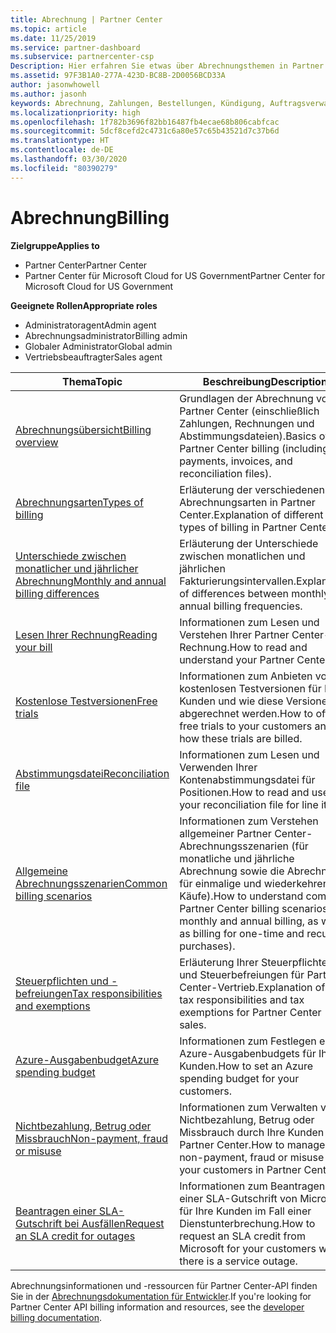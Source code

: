 ```yaml
---
title: Abrechnung | Partner Center
ms.topic: article
ms.date: 11/25/2019
ms.service: partner-dashboard
ms.subservice: partnercenter-csp
Description: Hier erfahren Sie etwas über Abrechnungsthemen in Partner Center und erhalten unter anderem Informationen zu Abrechnungsressourcen, Rechnungen und CSP-Abrechnung.
ms.assetid: 97F3B1A0-277A-423D-BC8B-2D0056BCD33A
author: jasonwhowell
ms.author: jasonh
keywords: Abrechnung, Zahlungen, Bestellungen, Kündigung, Auftragsverwaltung, Nichtbezahlung, Betrug, Missbrauch, Steuern, Steuerbefreiungen, Kontenabstimmungsdateien, Kontenabstimmungsdatei
ms.localizationpriority: high
ms.openlocfilehash: 1f782b3696f82bb16487fb4ecae68b806cabfcac
ms.sourcegitcommit: 5dcf8cefd2c4731c6a80e57c65b43521d7c37b6d
ms.translationtype: HT
ms.contentlocale: de-DE
ms.lasthandoff: 03/30/2020
ms.locfileid: "80390279"
---
```

# <a name="billing"></a><span data-ttu-id="b1489-104">Abrechnung</span><span class="sxs-lookup"><span data-stu-id="b1489-104">Billing</span></span>

<span data-ttu-id="b1489-105">**Zielgruppe**</span><span class="sxs-lookup"><span data-stu-id="b1489-105">**Applies to**</span></span>

- <span data-ttu-id="b1489-106">Partner Center</span><span class="sxs-lookup"><span data-stu-id="b1489-106">Partner Center</span></span>
- <span data-ttu-id="b1489-107">Partner Center für Microsoft Cloud for US Government</span><span class="sxs-lookup"><span data-stu-id="b1489-107">Partner Center for Microsoft Cloud for US Government</span></span>

<span data-ttu-id="b1489-108">**Geeignete Rollen**</span><span class="sxs-lookup"><span data-stu-id="b1489-108">**Appropriate roles**</span></span>

- <span data-ttu-id="b1489-109">Administratoragent</span><span class="sxs-lookup"><span data-stu-id="b1489-109">Admin agent</span></span>
- <span data-ttu-id="b1489-110">Abrechnungsadministrator</span><span class="sxs-lookup"><span data-stu-id="b1489-110">Billing admin</span></span>
- <span data-ttu-id="b1489-111">Globaler Administrator</span><span class="sxs-lookup"><span data-stu-id="b1489-111">Global admin</span></span>
- <span data-ttu-id="b1489-112">Vertriebsbeauftragter</span><span class="sxs-lookup"><span data-stu-id="b1489-112">Sales agent</span></span>

| <span data-ttu-id="b1489-113">Thema</span><span class="sxs-lookup"><span data-stu-id="b1489-113">Topic</span></span> | <span data-ttu-id="b1489-114">Beschreibung</span><span class="sxs-lookup"><span data-stu-id="b1489-114">Description</span></span> |
| ----- | ----------- |
| [<span data-ttu-id="b1489-115">Abrechnungsübersicht</span><span class="sxs-lookup"><span data-stu-id="b1489-115">Billing overview</span></span>](billing-basics.md) | <span data-ttu-id="b1489-116">Grundlagen der Abrechnung von Partner Center (einschließlich Zahlungen, Rechnungen und Abstimmungsdateien).</span><span class="sxs-lookup"><span data-stu-id="b1489-116">Basics of Partner Center billing (including payments, invoices, and reconciliation files).</span></span> |
| [<span data-ttu-id="b1489-117">Abrechnungsarten</span><span class="sxs-lookup"><span data-stu-id="b1489-117">Types of billing</span></span>](billing-different-types.md) | <span data-ttu-id="b1489-118">Erläuterung der verschiedenen Abrechnungsarten in Partner Center.</span><span class="sxs-lookup"><span data-stu-id="b1489-118">Explanation of different types of billing in Partner Center.</span></span> |
| [<span data-ttu-id="b1489-119">Unterschiede zwischen monatlicher und jährlicher Abrechnung</span><span class="sxs-lookup"><span data-stu-id="b1489-119">Monthly and annual billing differences</span></span>](billing-annual-monthly.md) | <span data-ttu-id="b1489-120">Erläuterung der Unterschiede zwischen monatlichen und jährlichen Fakturierungsintervallen.</span><span class="sxs-lookup"><span data-stu-id="b1489-120">Explanation of differences between monthly and annual billing frequencies.</span></span> |
| [<span data-ttu-id="b1489-121">Lesen Ihrer Rechnung</span><span class="sxs-lookup"><span data-stu-id="b1489-121">Reading your bill</span></span>](read-your-bill.md) | <span data-ttu-id="b1489-122">Informationen zum Lesen und Verstehen Ihrer Partner Center-Rechnung.</span><span class="sxs-lookup"><span data-stu-id="b1489-122">How to read and understand your Partner Center bill.</span></span> |
| [<span data-ttu-id="b1489-123">Kostenlose Testversionen</span><span class="sxs-lookup"><span data-stu-id="b1489-123">Free trials</span></span>](offer-your-customers-trials-of-microsoft-products.md) | <span data-ttu-id="b1489-124">Informationen zum Anbieten von kostenlosen Testversionen für Ihre Kunden und wie diese Versionen abgerechnet werden.</span><span class="sxs-lookup"><span data-stu-id="b1489-124">How to offer free trials to your customers and how these trials are billed.</span></span> |
| [<span data-ttu-id="b1489-125">Abstimmungsdatei</span><span class="sxs-lookup"><span data-stu-id="b1489-125">Reconciliation file</span></span>](use-the-reconciliation-files.md) | <span data-ttu-id="b1489-126">Informationen zum Lesen und Verwenden Ihrer Kontenabstimmungsdatei für Positionen.</span><span class="sxs-lookup"><span data-stu-id="b1489-126">How to read and use your reconciliation file for line items.</span></span> |
| [<span data-ttu-id="b1489-127">Allgemeine Abrechnungsszenarien</span><span class="sxs-lookup"><span data-stu-id="b1489-127">Common billing scenarios</span></span>](common-billing-scenarios.md) | <span data-ttu-id="b1489-128">Informationen zum Verstehen allgemeiner Partner Center-Abrechnungsszenarien (für monatliche und jährliche Abrechnung sowie die Abrechnung für einmalige und wiederkehrende Käufe).</span><span class="sxs-lookup"><span data-stu-id="b1489-128">How to understand common Partner Center billing scenarios (for monthly and annual billing, as well as billing for one-time and recurring purchases).</span></span> |
| [<span data-ttu-id="b1489-129">Steuerpflichten und -befreiungen</span><span class="sxs-lookup"><span data-stu-id="b1489-129">Tax responsibilities and exemptions</span></span>](tax-and-tax-exemptions.md) | <span data-ttu-id="b1489-130">Erläuterung Ihrer Steuerpflichten und Steuerbefreiungen für Partner Center-Vertrieb.</span><span class="sxs-lookup"><span data-stu-id="b1489-130">Explanation of your tax responsibilities and tax exemptions for Partner Center sales.</span></span> |
| [<span data-ttu-id="b1489-131">Azure-Ausgabenbudget</span><span class="sxs-lookup"><span data-stu-id="b1489-131">Azure spending budget</span></span>](set-an-azure-spending-budget-for-your-customers.md) | <span data-ttu-id="b1489-132">Informationen zum Festlegen eines Azure-Ausgabenbudgets für Ihre Kunden.</span><span class="sxs-lookup"><span data-stu-id="b1489-132">How to set an Azure spending budget for your customers.</span></span> |
| [<span data-ttu-id="b1489-133">Nichtbezahlung, Betrug oder Missbrauch</span><span class="sxs-lookup"><span data-stu-id="b1489-133">Non-payment, fraud or misuse</span></span>](non-payment--fraud--or-misuse.md) | <span data-ttu-id="b1489-134">Informationen zum Verwalten von Nichtbezahlung, Betrug oder Missbrauch durch Ihre Kunden in Partner Center.</span><span class="sxs-lookup"><span data-stu-id="b1489-134">How to manage non-payment, fraud or misuse by your customers in Partner Center.</span></span> |
| [<span data-ttu-id="b1489-135">Beantragen einer SLA-Gutschrift bei Ausfällen</span><span class="sxs-lookup"><span data-stu-id="b1489-135">Request an SLA credit for outages</span></span>](request-credit.md) | <span data-ttu-id="b1489-136">Informationen zum Beantragen einer SLA-Gutschrift von Microsoft für Ihre Kunden im Fall einer Dienstunterbrechung.</span><span class="sxs-lookup"><span data-stu-id="b1489-136">How to request an SLA credit from Microsoft for your customers when there is a service outage.</span></span> |

<span data-ttu-id="b1489-137">Abrechnungsinformationen und -ressourcen für Partner Center-API finden Sie in der [Abrechnungsdokumentation für Entwickler](https://docs.microsoft.com/partner-center/develop/manage-billing).</span><span class="sxs-lookup"><span data-stu-id="b1489-137">If you're looking for Partner Center API billing information and resources, see the [developer billing documentation](https://docs.microsoft.com/partner-center/develop/manage-billing).</span></span>
